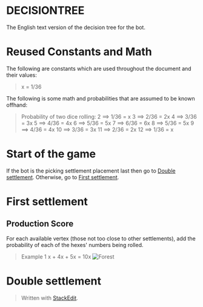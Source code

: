 # DECISIONTREE
The English text version of the decision tree for the bot.

# Reused Constants and Math
The following are constants which are used throughout the document and their values:
>x = 1/36

The following is some math and probabilities that are assumed to be known offhand:
>Probability of two dice rolling:
>2 ⟹ 1/36 = x
>3 ⟹ 2/36 = 2x
>4 ⟹ 3/36 = 3x
>5 ⟹ 4/36 = 4x
>6 ⟹ 5/36 = 5x
>7 ⟹ 6/36 = 6x
>8 ⟹ 5/36 = 5x
>9 ⟹ 4/36 = 4x
>10 ⟹ 3/36 = 3x
>11 ⟹ 2/36 = 2x
>12 ⟹ 1/36 = x

# Start of the game
If the bot is the picking settlement placement last then go to [Double settlement](#double-settlement). Otherwise, go to [First settlement](#first-settlement).

# First settlement
## Production Score
For each available vertex (those not too close to other settlements), add the probability of each of the hexes' numbers being rolled.
> Example 1
> x + 4x + 5x = 10x
![Forest](https://drive.google.com/uc?id=1CpnCd98VNFQSrKjeulwiR4AymNAAqxdr)

# Double settlement



> Written with [StackEdit](https://stackedit.io/).
<!--stackedit_data:
eyJoaXN0b3J5IjpbMjEyODAyMjc5NCw3MjcwMzc2NjUsLTk5Nj
MwNDE2OSwtMTU0MzY5MjYxMywxNTMzODYwNTAxLC0xOTk0NTcy
MTM5LDExOTM3OTk2MzYsMTQ4MjQ0NTY3LC0xMzczMjI5MzM1XX
0=
-->